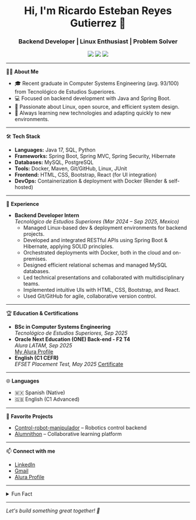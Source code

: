 <!-- GitHub Profile README for Ricardo Esteban Reyes Gutierrez (Esteban-RG) -->

<h1 align="center">Hi, I'm Ricardo Esteban Reyes Gutierrez 👋</h1>
<h3 align="center">Backend Developer | Linux Enthusiast | Problem Solver</h3>

<p align="center">
  <a href="https://linkedin.com/in/esteban-rg"><img src="https://img.shields.io/badge/LinkedIn-Esteban--RG-blue?logo=linkedin" /></a>
  <a href="mailto:ricardoespace@gmail.com"><img src="https://img.shields.io/badge/Gmail-ricardoespace%40gmail.com-red?logo=gmail" /></a>
  <a href="https://app.aluracursos.com/emprega-one/profile/ricardoespace"><img src="https://img.shields.io/badge/Alura%20Profile-Visit-green?logo=alura" /></a>
</p>

---

👨‍💻 **About Me**
- 🎓 Recent graduate in Computer Systems Engineering (avg. 93/100) from Tecnológico de Estudios Superiores.
- 💻 Focused on backend development with Java and Spring Boot.
- 🐧 Passionate about Linux, open source, and efficient system design.
- 🌱 Always learning new technologies and adapting quickly to new environments.

---

🛠 **Tech Stack**
- **Languages:** Java 17, SQL, Python
- **Frameworks:** Spring Boot, Spring MVC, Spring Security, Hibernate
- **Databases:** MySQL, PostgreSQL
- **Tools:** Docker, Maven, Git/GitHub, Linux, JUnit
- **Frontend:** HTML, CSS, Bootstrap, React (for UI integration)
- **DevOps:** Containerization & deployment with Docker (Render & self-hosted)

---

💼 **Experience**
- **Backend Developer Intern**  
  _Tecnológico de Estudios Superiores (Mar 2024 – Sep 2025, Mexico)_  
  - Managed Linux-based dev & deployment environments for backend projects.
  - Developed and integrated RESTful APIs using Spring Boot & Hibernate, applying SOLID principles.
  - Orchestrated deployments with Docker, both in the cloud and on-premises.
  - Designed efficient relational schemas and managed MySQL databases.
  - Led technical presentations and collaborated with multidisciplinary teams.
  - Implemented intuitive UIs with HTML, CSS, Bootstrap, and React.
  - Used Git/GitHub for agile, collaborative version control.

---

🏆 **Education & Certifications**
- **BSc in Computer Systems Engineering**  
  _Tecnológico de Estudios Superiores, Sep 2025_
- **Oracle Next Education (ONE) Back-end - F2 T4**  
  _Alura LATAM, Sep 2025_  
  [My Alura Profile](https://app.aluracursos.com/emprega-one/profile/ricardoespace)
- **English (C1 CEFR)**  
  _EFSET Placement Test, May 2025_
  [Certificate](https://cert.efset.org/en/RdS5sa)

---

🌐 **Languages**
- 🇲🇽 Spanish (Native)
- 🇬🇧 English (C1 Advanced)

---

🚀 **Favorite Projects**
- [Control-robot-manipulador](https://github.com/Esteban-RG/Control-robot-manipulador) – Robotics control backend
- [Alumnithon](https://github.com/Esteban-RG/Alumnithon) – Collaborative learning platform

---

📫 **Connect with me**
- [LinkedIn](https://linkedin.com/in/esteban-rg)
- [Gmail](mailto:ricardoespace@gmail.com)
- [Alura Profile](https://app.aluracursos.com/emprega-one/profile/ricardoespace)

---

<details>
<summary>Fun Fact</summary>
<p>
  I thrive in collaborative environments, love automating workflows, and One Piece!
</p>
</details>

---

*Let's build something great together! 🚀*
